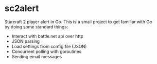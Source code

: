 sc2alert
========

Starcraft 2 player alert in Go. This is a small project to get familiar with Go by doing some standard things:

* Interact with battle.net api over http
* JSON parsing
* Load settings from config file (JSON)
* Concurrent polling with goroutines
* Sending email messages
